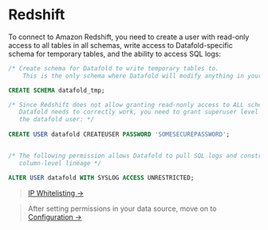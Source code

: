 # Redshift

To connect to Amazon Redshift, you need to create a user with read-only access to all tables in all schemas, write access to Datafold-specific schema for temporary tables, and the ability to access SQL logs:

```sql
/* Create schema for Datafold to write temporary tables to.
    This is the only schema where Datafold will modify anything in your environment.*/

CREATE SCHEMA datafold_tmp;

/* Since Redshift does not allow granting read-nonly access to ALL schemas which
   Datafold needs to correctly work, you need to grant superuser level privilege to
   the datafold user: */
      
CREATE USER datafold CREATEUSER PASSWORD 'SOMESECUREPASSWORD';


/* The following permission allows Datafold to pull SQL logs and construct
   column-level lineage */

ALTER USER datafold WITH SYSLOG ACCESS UNRESTRICTED;
```

> [IP Whitelisting ->](../../developer/security/network-security.md)


> After setting permissions in your data source, move on to [Configuration ->](../configuration/)

